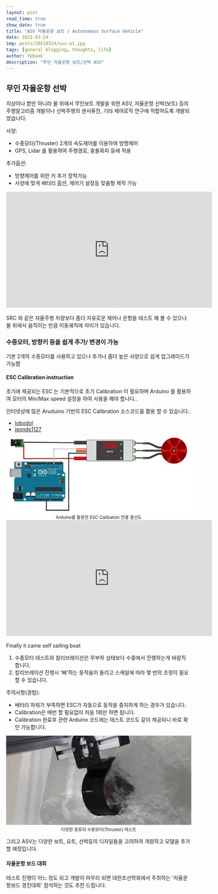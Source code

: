 ```yaml
---
layout: post
read_time: true
show_date: true
title: "ASV 자율운항 보트 / Autonomous Surface Vehicle"
date: 2021-03-24
img: posts/20210324/usv-a1.jpg
tags: [general blogging, thoughts, life]
author: Ybbaek
description: "무인 자율운항 보트/선박 ASV"
---
```

## 무인 자율운항 선박 
지상이나 뿐만 아니라 물 위에서 무인보트 개발을 위한 ASV, 자율운항 선박(보트) 등의 주행알고리즘 개발이나 선박주행의 센서퓨전, 기타 제어로직 연구에 적합하도록 개발되었습니다.

사양:
- 수중모터(Thruster) 2개의 속도제어를 이용하여 방향제어
- GPS, Lidar 를 활용하여 주행경로, 충돌회피 등에 적용

추가옵션:
- 방향제어를 위한 키 추가 장착가능
- 사양에 맞게 배터리 옵션, 제어기 설정등 맞춤형 제작 가능
  
<iframe width="560" height="315" src="https://www.youtube.com/embed/PfX4jajMRxE" title="YouTube video player" frameborder="0" allow="accelerometer; autoplay; clipboard-write; encrypted-media; gyroscope; picture-in-picture" allowfullscreen></iframe>

SRC 와 같은 자율주행 차량보다 좀더 자유로운 제어나 운항을 테스트 해 볼 수 있으나 물 위에서 움직이는 만큼 이동궤적에 차이가 있습니다.

### 수중모터, 방향키 등을 쉽게 추가/ 변경이 가능
기본 2개의 수중모터를 사용하고 있으나 추가나 좀더 높은 사양으로 쉽게 업그레이드가 가능함

#### ESC Calibration instruction
초기에 제공되는 ESC 는 기본적으로 초기 Calibration 이 필요하며 Arduino 를 활용하여 모터의 Min/Max speed 설정을 하여 사용을 해야 합니다..

인터넷상에 많은 Aruduino 기반의 ESC Calibration 소스코드를 활용 할 수 있습니다.:
- [lobodol](https://github.com/lobodol/ESC-calibration/)
- [jeonds1127](https://jdselectron.tistory.com/89/)

<center><img src='./assets/img/posts/20210324/esc-cal.png' width="540">
<small>Arduino를 활용한 ESC Calibation 연결 결선도</small></center>

<iframe width="560" height="315" src="https://www.youtube.com/embed/gZ6vESt1V6Q" title="YouTube video player" frameborder="0" allow="accelerometer; autoplay; clipboard-write; encrypted-media; gyroscope; picture-in-picture" allowfullscreen></iframe>

Finally it came self sailing boat
1. 수중모터 테스트와 칼리브레이션은 무부하 상태보다 수중에서 진행하는게 바람직 합니다.
2. 칼리브레이션 진행시 '삐'하는 동작음이 들리고 스케일에 따라 몇 번의 조정이 필요할 수 있습니다.

주의사항(경험):
- 배터리 파워가 부족하면 ESC가 자동으로 동작을 중지하게 하는 경우가 있습니다.
- Calibration은 매번 할 필요없이 처음 1회만 하면 됩니다. 
- Calibration 완료후 관련 Arduino 코드에는 테스트 코드도 같이 제공되니 바로 확인 가능합니다.

<center><img src='./assets/img/posts/20210324/thruster.png' width="540">
<small>다양한 종류의 수중모터(Thruster) 테스트</small></center>

그리고 ASV는 다양한 보트, 요트, 선박등의 디자일들을 고려하여 개량하고 모델을 추가할 예정입니다.

#### 자율운항 보드 대회
테스트 진행이 어느 정도 되고 개발이 마무리 되면 대한조선학회에서 주최하는 '자율운항보드 경진대회' 참석하는 것도 추천 드립니다.


